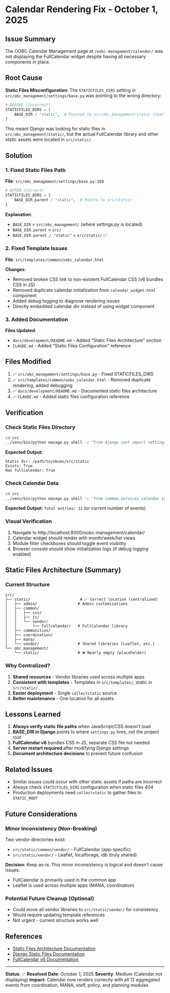 # Calendar Rendering Fix - October 1, 2025

## Issue Summary

The OOBC Calendar Management page at `/oobc-management/calendar/` was not displaying the FullCalendar widget despite having all necessary components in place.

## Root Cause

**Static Files Misconfiguration**: The `STATICFILES_DIRS` setting in `src/obc_management/settings/base.py` was pointing to the wrong directory:

```python
# BEFORE (Incorrect)
STATICFILES_DIRS = [
    BASE_DIR / "static",  # Pointed to src/obc_management/static (nearly empty)
]
```

This meant Django was looking for static files in `src/obc_management/static/`, but the actual FullCalendar library and other static assets were located in `src/static/`.

## Solution

### 1. Fixed Static Files Path

**File**: `src/obc_management/settings/base.py:169`

```python
# AFTER (Correct)
STATICFILES_DIRS = [
    BASE_DIR.parent / "static",  # Points to src/static/
]
```

**Explanation**:
- `BASE_DIR` = `src/obc_management/` (where settings.py is located)
- `BASE_DIR.parent` = `src/`
- `BASE_DIR.parent / "static"` = `src/static/` ✅

### 2. Fixed Template Issues

**File**: `src/templates/common/oobc_calendar.html`

**Changes**:
- Removed broken CSS link to non-existent FullCalendar CSS (v6 bundles CSS in JS)
- Removed duplicate calendar initialization from `calendar_widget.html` component
- Added debug logging to diagnose rendering issues
- Directly embedded calendar div instead of using widget component

### 3. Added Documentation

**Files Updated**:
- `docs/development/README.md` - Added "Static Files Architecture" section
- `CLAUDE.md` - Added "Static Files Configuration" reference

## Files Modified

1. ✅ `src/obc_management/settings/base.py` - Fixed STATICFILES_DIRS
2. ✅ `src/templates/common/oobc_calendar.html` - Removed duplicate rendering, added debugging
3. ✅ `docs/development/README.md` - Documented static files architecture
4. ✅ `CLAUDE.md` - Added static files configuration reference

## Verification

### Check Static Files Directory
```bash
cd src
../venv/bin/python manage.py shell -c "from django.conf import settings; import os; static_dir = settings.STATICFILES_DIRS[0]; print('Static dir:', static_dir); print('Exists:', os.path.exists(static_dir)); print('Has fullcalendar:', os.path.exists(static_dir / 'common/vendor/fullcalendar/index.global.min.js'))"
```

**Expected Output**:
```
Static dir: /path/to/obcms/src/static
Exists: True
Has fullcalendar: True
```

### Check Calendar Data
```bash
cd src
../venv/bin/python manage.py shell -c "from common.services.calendar import build_calendar_payload; payload = build_calendar_payload(); print('Total entries:', len(payload['entries']))"
```

**Expected Output**: `Total entries: 12` (or current number of events)

### Visual Verification
1. Navigate to http://localhost:8000/oobc-management/calendar/
2. Calendar widget should render with month/week/list views
3. Module filter checkboxes should toggle event visibility
4. Browser console should show initialization logs (if debug logging enabled)

## Static Files Architecture (Summary)

### Current Structure
```
src/
├── static/                      # ✅ Correct location (centralized)
│   ├── admin/                  # Admin customizations
│   ├── common/
│   │   ├── css/
│   │   ├── js/
│   │   └── vendor/
│   │       └── fullcalendar/   # FullCalendar library
│   ├── communities/
│   ├── coordination/
│   ├── mana/
│   └── vendor/                 # Shared libraries (Leaflet, etc.)
└── obc_management/
    └── static/                 # ❌ Nearly empty (placeholder)
```

### Why Centralized?
1. **Shared resources** - Vendor libraries used across multiple apps
2. **Consistent with templates** - Templates in `src/templates/`, static in `src/static/`
3. **Easier deployment** - Single `collectstatic` source
4. **Better maintenance** - One location for all assets

## Lessons Learned

1. **Always verify static file paths** when JavaScript/CSS doesn't load
2. **BASE_DIR in Django** points to where `settings.py` lives, not the project root
3. **FullCalendar v6** bundles CSS in JS, separate CSS file not needed
4. **Server restart required** after modifying Django settings
5. **Document architecture decisions** to prevent future confusion

## Related Issues

- Similar issues could occur with other static assets if paths are incorrect
- Always check `STATICFILES_DIRS` configuration when static files 404
- Production deployments need `collectstatic` to gather files to `STATIC_ROOT`

## Future Considerations

### Minor Inconsistency (Non-Breaking)
Two vendor directories exist:
- `src/static/common/vendor/` - FullCalendar (app-specific)
- `src/static/vendor/` - Leaflet, localforage, idb (truly shared)

**Decision**: Keep as-is. This minor inconsistency is logical and doesn't cause issues:
- FullCalendar is primarily used in the common app
- Leaflet is used across multiple apps (MANA, coordination)

### Potential Future Cleanup (Optional)
- Could move all vendor libraries to `src/static/vendor/` for consistency
- Would require updating template references
- Not urgent - current structure works well

## References

- [Static Files Architecture Documentation](../development/README.md#static-files-architecture)
- [Django Static Files Documentation](https://docs.djangoproject.com/en/4.2/howto/static-files/)
- [FullCalendar v6 Documentation](https://fullcalendar.io/docs/initialize-globals)

---

**Status**: ✅ **Resolved**
**Date**: October 1, 2025
**Severity**: Medium (Calendar not displaying)
**Impact**: Calendar now renders correctly with all 12 aggregated events from coordination, MANA, staff, policy, and planning modules
